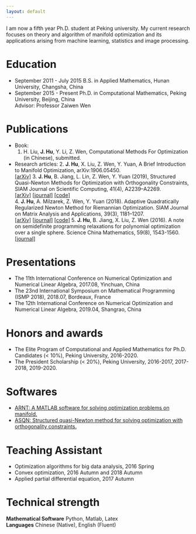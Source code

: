 ```yaml
---
layout: default
---
```


I am now a fifth year Ph.D. student at Peking university. My current research focuses on theory and algorithm of manifold optimization and its applications arising
from machine learning, statistics and image processing.

# Education

* September 2011 - July 2015
B.S. in Applied Mathematics, Hunan University, Changsha, China   
* September 2015 - Present
Ph.D. in Computational Mathematics, Peking University, Beijing, China   
Advisor: Professor Zaiwen Wen

# Publications

* Book:
   1. H. Liu, **J. Hu**, Y. Li, Z. Wen, Computational Methods For Optimization (in Chinese), submitted.
* Research articles:
   2. **J. Hu**, X. Liu, Z. Wen, Y. Yuan, A Brief Introduction to Manifold Optimization, arXiv:1906.05450.  
   [[arXiv]](https://arxiv.org/abs/1906.05450)
   3. **J. Hu**, B. Jiang, L. Lin, Z. Wen, Y. Yuan (2019), Structured Quasi-Newton Methods for Optimization
      with Orthogonality Constraints, SIAM Journal on Scientific Computing, 41(4), A2239–A2269.   
   [[arXiv]](https://arxiv.org/abs/1809.00452) [[journal]](https://epubs.siam.org/doi/pdf/10.1137/18M121112X) [[code]](https://github.com/wenstone/ASQN)    
   4. **J. Hu**, A. Milzarek, Z. Wen, Y. Yuan (2018). Adaptive Quadratically Regularized Newton Method
      for Riemannian Optimization. SIAM Journal on Matrix Analysis and Applications, 39(3), 1181–1207.  
   [[arXiv]](https://arxiv.org/abs/1708.02016) [[journal]](https://epubs.siam.org/doi/pdf/10.1137/17M1142478) [[code]](https://github.com/wenstone/ARNT)
   5. **J. Hu**, B. Jiang, X. Liu, Z. Wen (2016). A note on semidefinite programming relaxations for
      polynomial optimization over a single sphere. Science China Mathematics, 59(8), 1543-1560.     
   [[journal]](https://link.springer.com/article/10.1007/s11425-016-0301-5)

# Presentations
* The 11th International Conference on Numerical Optimization and Numerical Linear Algebra,
2017.08, Yinchuan, China
* The 23nd International Symposium on Mathematical Programming (ISMP 2018), 2018.07, Bordeaux,
France
* The 12th International Conference on Numerical Optimization and Numerical Linear Algebra,
2019.04, Shangrao, China

# Honors and awards

* The Elite Program of Computational and Applied Mathematics for Ph.D. Candidates (< 10%),
Peking University, 2016-2020.
* The President Scholarship (< 20%), Peking University, 2016-2017, 2017-2018, 2019-2020.

# Softwares
* [ARNT: A MATLAB software for solving optimization problems on manifold.](https://github.com/wenstone/ARNT)
* [ASQN: Structured quasi-Newton method for solving optimization with orthogonality constraints.](https://github.com/wenstone/ASQN)

# Teaching Assistant
* Optimization algorithms for big data analysis, 2016 Spring
* Convex optimization, 2016 Autumn and 2018 Autumn
* Applied partial differential equation, 2017 Autumn

# Technical strength
 
**Mathematical Software** Python, Matlab, Latex     
**Languages**             Chinese (Native), English (Fluent)

